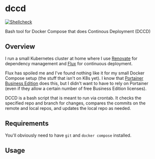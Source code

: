 # dccd

[![Shellcheck](https://github.com/loganmarchione/dccd/actions/workflows/main.yml/badge.svg)](https://github.com/loganmarchione/dccd/actions/workflows/main.yml)

Bash tool for Docker Compose that does Continous Deployment (DCCD)

## Overview

I run a small Kubernetes cluster at home where I use [Renovate](https://github.com/renovatebot/renovate) for dependency management and [Flux](https://github.com/fluxcd/flux2) for continuous deployment.

Flux has spoiled me and I've found nothing like it for my small Docker Compose setup (the stuff that isn't on K8s yet). I know that [Portainer Business Edition](https://www.portainer.io/gitops-automation) does this, but I didn't want to have to rely on Portainer (even if they allow a certain number of free Business Edition licenses). 

DCCD is a bash script that is meant to run via crontab. It checks the specified repo and branch for changes, compares the commits on the remote and local repos, and updates the local repo as needed.

## Requirements

You'll obviously need to have `git` and `docker compose` installed.

## Usage
